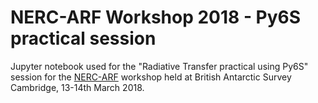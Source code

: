 # NERC-ARF Workshop 2018 - Py6S practical session

Jupyter notebook used for the "Radiative Transfer practical using Py6S" session for the [NERC-ARF](https://nerc-arf-dan.pml.ac.uk/) workshop held at British Antarctic Survey Cambridge, 13-14th March 2018.

